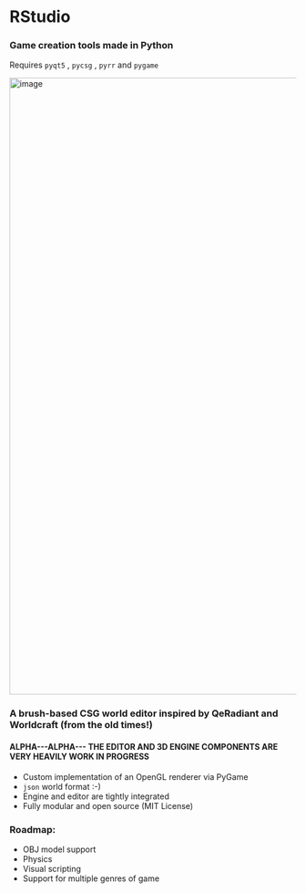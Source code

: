 # RStudio


### Game creation tools made in Python
Requires `pyqt5` , `pycsg` , `pyrr` and `pygame`


<img width="1920" height="1082" alt="image" src="https://github.com/user-attachments/assets/172e4fe5-dfda-4640-b374-82bb7e9b5b2b" />

### A brush-based CSG world editor inspired by QeRadiant and Worldcraft (from the old times!)
#### ALPHA---ALPHA--- THE EDITOR AND 3D ENGINE COMPONENTS ARE VERY HEAVILY WORK IN PROGRESS

* Custom implementation of an OpenGL renderer via PyGame
* `json` world format :-)
* Engine and editor are tightly integrated
* Fully modular and open source (MIT License)
  
### Roadmap:
* OBJ model support
* Physics
* Visual scripting
* Support for multiple genres of game



